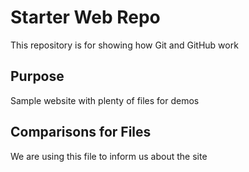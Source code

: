 # Starter Web Repo

This repository is for showing how Git and GitHub work

## Purpose

Sample website with plenty of files for demos

## Comparisons for Files

We are using this file to inform us about the site

